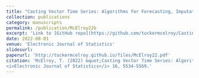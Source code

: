 ```yaml
---
title: "Casting Vector Time Series: Algorithms for Forecasting, Imputation, and Signal Extraction"
collection: publications
category: manuscripts
permalink: /publication/McElroy22b
excerpt: 'Link to [GitHub repo](https://github.com/tuckermcelroy/Casting)'
date: 2022-08-01
venue: 'Electronic Journal of Statistics'
slidesurl: 
paperurl: 'http://tuckermcelroy.github.io/files/McElroy22.pdf'
citation: 'McElroy, T. (2022) &quot;Casting Vector Time Series: Algorithms for Forecasting, Imputation, and Signal Extraction.&quot; 
<i>Electronic Journal of Statistics</i> 16, 5534-5569.'
---
```

